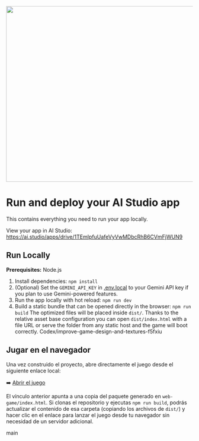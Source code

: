 <div align="center">
<img width="1200" height="475" alt="GHBanner" src="https://github.com/user-attachments/assets/0aa67016-6eaf-458a-adb2-6e31a0763ed6" />
</div>

# Run and deploy your AI Studio app

This contains everything you need to run your app locally.

View your app in AI Studio: https://ai.studio/apps/drive/1TEmIpfuUafeVyVwMDbcRhB6CVmFjWUN9

## Run Locally

**Prerequisites:**  Node.js


1. Install dependencies:
   `npm install`
2. (Optional) Set the `GEMINI_API_KEY` in [.env.local](.env.local) to your Gemini API key if you plan to use Gemini-powered features.
3. Run the app locally with hot reload:
   `npm run dev`
4. Build a static bundle that can be opened directly in the browser:
   `npm run build`
   The optimized files will be placed inside `dist/`. Thanks to the relative asset base configuration you can open `dist/index.html` with a file URL or serve the folder from any static host and the game will boot correctly.
Codex/improve-game-design-and-textures-f5fxiu

## Jugar en el navegador

Una vez construido el proyecto, abre directamente el juego desde el siguiente enlace local:

➡️ [Abrir el juego](./web-game/index.html)

El vínculo anterior apunta a una copia del paquete generado en `web-game/index.html`. Si clonas el repositorio y ejecutas `npm run build`, podrás actualizar el contenido de esa carpeta (copiando los archivos de `dist/`) y hacer clic en el enlace para lanzar el juego desde tu navegador sin necesidad de un servidor adicional.

main
